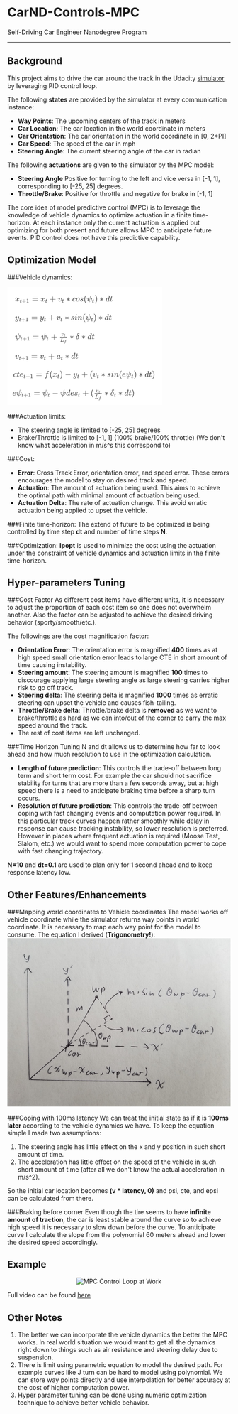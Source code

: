# CarND-Controls-MPC
Self-Driving Car Engineer Nanodegree Program

---

## Background

This project aims to drive the car around the track in the Udacity [simulator](https://github.com/udacity/self-driving-car-sim/releases) by leveraging PID control loop.

The following **states** are provided by the simulator at every communication instance:
- **Way Points**: The upcoming centers of the track in meters
- **Car Location**: The car location in the world coordinate in meters
- **Car Orientation**: The car orientation in the world coordinate in [0, 2*PI]
- **Car Speed**: The speed of the car in mph
- **Steering Angle**: The current steering angle of the car in radian

The following **actuations** are given to the simulator by the MPC model:
- **Steering Angle** Positive for turning to the left and vice versa in [-1, 1], corresponding to [-25, 25] degrees.
- **Throttle/Brake**: Positive for throttle and negative for brake in [-1, 1]

The core idea of model predictive control (MPC) is to leverage the knowledge of vehicle dynamics to optimize actuation in a finite time-horizon. At each instance only the current actuation is applied but optimizing for both present and future allows MPC to anticipate future events. PID control does not have this predictive capability. 

## Optimization Model

###Vehicle dynamics:

![equations](equations.png "Vehicle Dynamics Equations")

###Actuation limits:
- The steering angle is limited to [-25, 25] degrees
- Brake/Throttle is limited to [-1, 1] (100% brake/100% throttle) (We don't know what acceleration in m/s^s this correspond to)

###Cost:
- **Error**: Cross Track Error, orientation error, and speed error. These errors encourages the model to stay on desired track and speed.
- **Actuation**: The amount of actuation being used. This aims to achieve the optimal path with minimal amount of actuation being used.
- **Actuation Delta**: The rate of actuation change. This avoid erratic actuation being applied to upset the vehicle.

###Finite time-horizon:
The extend of future to be optimized is being controlled by time step **dt** and number of time steps **N**.

###Optimization:
**Ipopt** is used to minimize the cost using the actuation under the constraint of vehicle dynamics and actuation limits in the finite time-horizon.

## Hyper-parameters Tuning

###Cost Factor
As different cost items have different units, it is necessary to adjust the proportion of each cost item so one does not overwhelm another. Also the factor can be adjusted to achieve the desired driving behavior (sporty/smooth/etc.).

The followings are the cost magnification factor:
- **Orientation Error**: The orientation error is magnified **400** times as at high speed small orientation error leads to large CTE in short amount of time causing instability.
- **Steering amount**: The steering amount is magnified **100** times to discourage applying large steering angle as large steering carries higher risk to go off track.
- **Steering delta**: The steering delta is magnified **1000** times as erratic steering can upset the vehicle and causes fish-tailing.
- **Throttle/Brake delta**: Throttle/brake delta is **removed** as we want to brake/throttle as hard as we can into/out of the corner to carry the max speed around the track. 
- The rest of cost items are left unchanged.

###Time Horizon
Tuning N and dt allows us to determine how far to look ahead and how much resolution to use in the optimization calculation.
- **Length of future prediction**: This controls the trade-off between long term and short term cost. For example the car should not sacrifice stability for turns that are more than a few seconds away, but at high speed there is a need to anticipate braking time before a sharp turn occurs.
- **Resolution of future prediction**: This controls the trade-off between coping with fast changing events and computation power required. In this particular track curves happen rather smoothly while delay in response can cause tracking instability, so lower resolution is preferred. However in places where frequent actuation is required (Moose Test, Slalom, etc.) we would want to spend more computation power to cope with fast changing trajectory.

**N=10** and **dt=0.1** are used to plan only for 1 second ahead and to keep response latency low. 

## Other Features/Enhancements
###Mapping world coordinates to Vehicle coordinates
The model works off vehicle coordinate while the simulator returns way points in world coordinate. It is necessary to map each way point for the model to consume. The equation I derived (**Trigonometry!**):
![coordinate](coordinate.jpg "Mapping coordinates")

###Coping with 100ms latency
We can treat the initial state as if it is **100ms later** according to the vehicle dynamics we have. To keep the equation simple I made two assumptions:
1. The steering angle has little effect on the x and y position in such short amount of time.
2. The acceleration has little effect on the speed of the vehicle in such short amount of time (after all we don't know the actual acceleration in m/s^2).

So the initial car location becomes **(v * latency, 0)** and psi, cte, and epsi can be calculated from there. 

###Braking before corner
Even though the tire seems to have **infinite amount of traction**, the car is least stable around the curve so to achieve high speed it is necessary to slow down before the curve. To anticipate curve I calculate the slope from the polynomial 60 meters ahead and lower the desired speed accordingly.


## Example
<p align="center">
  <img src="example.gif" alt="MPC Control Loop at Work"/>
</p>

Full video can be found [here](https://youtu.be/BIWhmaCRS7Q)

## Other Notes
1. The better we can incorporate the vehicle dynamics the better the MPC works. In real world situation we would want to get all the dynamics right down to things such as air resistance and steering delay due to suspension.
2. There is limit using parametric equation to model the desired path. For example curves like J turn can be hard to model using polynomial. We can store way points directly and use interpolation for better accuracy at the cost of higher computation power.
3. Hyper parameter tuning can be done using numeric optimization technique to achieve better vehicle behavior.